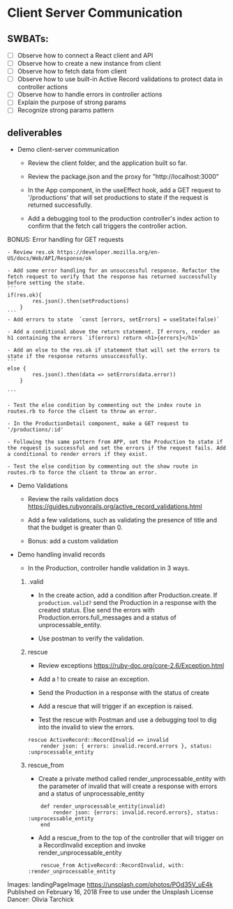 # Client Server Communication
## SWBATs:
- [ ] Observe how to connect a React client and API
- [ ] Observe how to create a new instance from client
- [ ] Observe how to fetch data from client
- [ ] Observe how to use built-in Active Record validations to protect data in controller actions
- [ ] Observe how to handle errors in controller actions
- [ ] Explain the purpose of strong params
- [ ] Recognize strong params pattern

## deliverables
- Demo client-server communication 
    - Review the client folder, and the application built so far.
    -  Review the package.json and the proxy for "http://localhost:3000"

    - In the App component, in the useEffect hook, add a GET request to '/productions' that will set productions to state if the request is returned successfully.

    - Add a debugging tool to the production controller's index action to confirm that the fetch call triggers the controller action.

BONUS: Error handling for GET requests

    - Review res.ok https://developer.mozilla.org/en-US/docs/Web/API/Response/ok

    - Add some error handling for an unsuccessful response. Refactor the fetch request to verify that the response has returned successfully before setting the state. 
    ```
    if(res.ok){
            res.json().then(setProductions)
        }
    ```
    - Add errors to state  `const [errors, setErrors] = useState(false)`

    - Add a conditional above the return statement. If errors, render an h1 containing the errors `if(errors) return <h1>{errors}</h1>`

    - Add an else to the res.ok if statement that will set the errors to state if the response returns unsuccessfully.
    ```
    else {
            res.json().then(data => setErrors(data.error))
        }

    ```

    - Test the else condition by commenting out the index route in routes.rb to force the client to throw an error. 

    - In the ProductionDetail component, make a GET request to '/productions/:id'

    - Following the same pattern from APP, set the Production to state if the request is successful and set the errors if the request fails. Add a conditional to render errors if they exist.

    - Test the else condition by commenting out the show route in routes.rb to force the client to throw an error. 

- Demo Validations 
    - Review the rails validation docs https://guides.rubyonrails.org/active_record_validations.html

    - Add a few validations, such as validating the presence of title and that the budget is greater than 0.

    - Bonus: add a custom validation

- Demo handling invalid records 

    - In the Production, controller handle validation in 3 ways. 
    
    1. .valid
        - In the create action, add a condition after Production.create. If  `production.valid?` send the Production in a response with the created status. Else send the errors with Production.errors.full_messages and a status of unprocessable_entity.
    
        - Use postman to verify the validation.
    
    2. rescue 
        - Review exceptions https://ruby-doc.org/core-2.6/Exception.html

        - Add a ! to create to raise an exception.

        - Send the Production in a response with the status of create 

        - Add a rescue that will trigger if an exception is raised.

        - Test the rescue with Postman and use a debugging tool to dig into the invalid to view the errors. 
        ```
        rescue ActiveRecord::RecordInvalid => invalid
            render json: { errors: invalid.record.errors }, status: :unprocessable_entity
        ```
    3. rescue_from
        - Create a private method called render_unprocessable_entity with the parameter of invalid that will create a response with errors and a status of unprocessable_entity
        ```
            def render_unprocessable_entity(invalid)
                render json: {errors: invalid.record.errors}, status: :unprocessable_entity
            end
	    ```
        - Add a rescue_from to the top of the controller that will trigger on a RecordInvalid exception and invoke render_unprocessable_entity
        ```
            rescue_from ActiveRecord::RecordInvalid, with: :render_unprocessable_entity
        ```

Images:
landingPageImage
https://unsplash.com/photos/POd35V_uE4k
Published on February 16, 2018
Free to use under the Unsplash License
Dancer: Olivia Tarchick